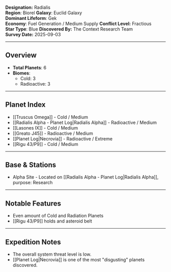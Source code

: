 **Designation:** Radialis  
**Region**: Biorel
**Galaxy**: Euclid Galaxy  
**Dominant Lifeform**: Gek  
**Economy**: Fuel Generation / Medium Supply
**Conflict Level:** Fractious  
**Star Type**: Blue
**Discovered By:** The Context Research Team  
**Survey Date:** 2025-09-03

---
## Overview
- **Total Planets**: 6
- **Biomes**:
	- Cold: 3
	- Radioactive: 3
---
## Planet Index
- [[Truscus Omega]] - Cold / Medium
- [[Radialis Alpha - Planet Log|Radialis Alpha]] - Radioactive / Medium
- [[Lasones IX]] - Cold / Medium
- [[Greato J45]] - Radioactive / Medium
- [[Planet Log|Necrovia]] - Radioactive / Extreme
- [[Rigu 43/P9]] - Cold / Medium
---
## Base & Stations
- Alpha Site - Located on [[Radialis Alpha - Planet Log|Radialis Alpha]], purpose: Research
---
## Notable Features
- Even amount of Cold and Radiation Planets
- [[Rigu 43/P9]] holds and asteroid belt
---
## Expedition Notes
- The overall system threat level is low.
- [[Planet Log|Necrovia]] is one of the most "disgusting" planets discovered.